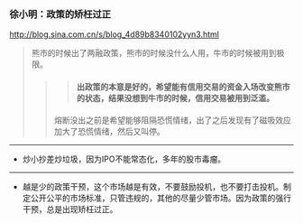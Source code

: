 ### 徐小明：政策的矫枉过正
http://blog.sina.com.cn/s/blog_4d89b8340102yyn3.html
>熊市的时候出了两融政策，熊市的时候没什么人用，牛市的时候被用到极限。
>>>#### 出政策的本意是好的，希望能有信用交易的资金入场改变熊市的状态，结果没想到牛市的时候，信用交易被用到泛滥。
>>熔断没出之前是希望能够阻隔恐慌情绪，出了之后发现有了磁吸效应加大了恐慌情绪，然后又叫停。
---
- 炒小抄差炒垃圾，因为IPO不能常态化，多年的股市毒瘤。
---
- 越是少的政策干预，这个市场越是有效，不要鼓励投机，也不要打击投机。制定公开公平的市场标准，只管违规的，其他的尽量少管市场。因为政策的强行干预，总是出现矫枉过正。